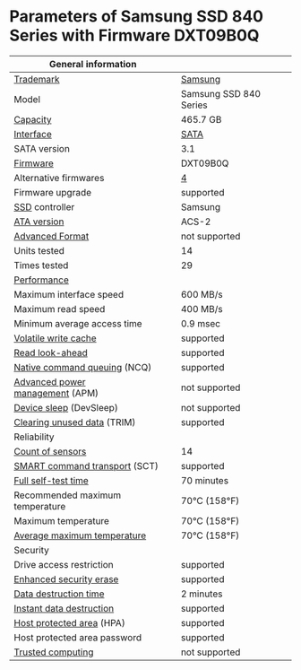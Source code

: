 # Parameters of Samsung SSD 840 Series with Firmware DXT09B0Q

| General information                                                                                                                    |                                                            |
| -------------------------------------------------------------------------------------------------------------------------------------- | ---------------------------------------------------------- |
| [Trademark](https://en.wikipedia.org/wiki/Trademark)                                                                                   | [Samsung](https://www.samsung.com/us/memory-storage/)      |
| Model                                                                                                                                  | Samsung SSD 840 Series                                     |
| [Capacity](https://en.wikipedia.org/wiki/Units_of_information#Systematic_multiples "Units of information")                             | 465.7 GB                                                   |
| [Interface](https://en.wikipedia.org/wiki/Interface_\(computing\) "Method of interaction between devices")                             | [SATA](https://smarthdd.com/sata.htm "Serial ATA")         |
| SATA version                                                                                                                           | 3.1                                                        |
| [Firmware](https://smarthdd.com/firmware.htm "Software built into the drive")                                                          | DXT09B0Q                                                   |
| Alternative firmwares                                                                                                                  | [4](https://smarthdd.com/database/Samsung-SSD-840-Series/) |
| Firmware upgrade                                                                                                                       | supported                                                  |
| [SSD](https://en.wikipedia.org/wiki/Solid-state_drive "Solid-state drive") controller                                                  | Samsung                                                    |
| [ATA version](https://smarthdd.com/ata_history.htm "History of the ATA Standard")                                                      | ACS-2                                                      |
| [Advanced Format](https://en.wikipedia.org/wiki/Advanced_Format "Increased size of minimum data block")                                | not supported                                              |
| Units tested                                                                                                                           | 14                                                         |
| Times tested                                                                                                                           | 29                                                         |
| [Performance](https://smarthdd.com/performance.htm)                                                                                    |                                                            |
| Maximum interface speed                                                                                                                | 600 MB/s                                                   |
| Maximum read speed                                                                                                                     | 400 MB/s                                                   |
| Minimum average access time                                                                                                            | 0.9 msec                                                   |
| [Volatile write cache](https://smarthdd.com/write_back.htm "Write-Back Cache")                                                         | supported                                                  |
| [Read look-ahead](https://smarthdd.com/read_a_head.htm)                                                                                | supported                                                  |
| [Native command queuing](https://smarthdd.com/ncq.htm) (NCQ)                                                                           | supported                                                  |
| [Advanced power management](https://smarthdd.com/apm.htm) (APM)                                                                        | not supported                                              |
| [Device sleep](https://smarthdd.com/device_sleep.htm "Device Sleep feature (DevSleep) of data storage") (DevSleep)                     | not supported                                              |
| [Clearing unused data](https://en.wikipedia.org/wiki/Trim_\(computing\)) (TRIM)                                                        | supported                                                  |
| Reliability                                                                                                                            |                                                            |
| [Count of sensors](https://smarthdd.com/smart_description.htm "S.M.A.R.T. Technology")                                                 | 14                                                         |
| [SMART command transport](https://smarthdd.com/sct.htm) (SCT)                                                                          | supported                                                  |
| [Full self-test time](https://smarthdd.com/self_test.htm "Drive Diagnostics")                                                          | 70 minutes                                                 |
| Recommended maximum temperature                                                                                                        | 70°C (158°F)                                               |
| Maximum temperature                                                                                                                    | 70°C (158°F)                                               |
| [Average maximum temperature](https://smarthdd.com/active_cooling.htm "Hard drive cooling")                                            | 70°C (158°F)                                               |
| Security                                                                                                                               |                                                            |
| Drive access restriction                                                                                                               | supported                                                  |
| [Enhanced security erase](https://smarthdd.com/enhanced_security_erase.htm)                                                            | supported                                                  |
| [Data destruction time](https://en.wikipedia.org/wiki/Data_erasure)                                                                    | 2 minutes                                                  |
| [Instant data destruction](https://smarthdd.com/instant_information_destruction.htm "Instant data destruction by changing the cipher") | supported                                                  |
| [Host protected area](https://smarthdd.com/hpa.htm "The data area of the drive that is inaccessible to the computer") (HPA)            | supported                                                  |
| Host protected area password                                                                                                           | supported                                                  |
| [Trusted computing](https://en.wikipedia.org/wiki/Trusted_Computing)                                                                   | not supported                                              |